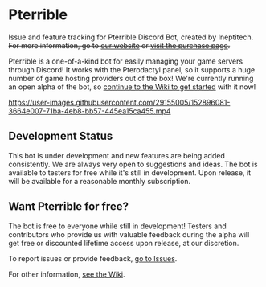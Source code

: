 # Pterrible
Issue and feature tracking for Pterrible Discord Bot, created by Ineptitech. ~~For more information, go to [our website](https://ineptitech.com) or [visit the purchase page](#).~~

Pterrible is a one-of-a-kind bot for easily managing your game servers through Discord! It works with the Pterodactyl panel, so it supports a huge number of game hosting providers out of the box! We're currently running an open alpha of the bot, so [continue to the Wiki to get started](https://github.com/Ineptitech/pterrible-issues/wiki) with it now! 

https://user-images.githubusercontent.com/29155005/152896081-3664e007-71ba-4eb8-bb57-445ea15ca455.mp4

## Development Status
This bot is under development and new features are being added consistently. We are always very open to suggestions and ideas. The bot is available to testers for free while it's still in development. Upon release, it will be available for a reasonable monthly subscription. 

## Want Pterrible for free?
The bot is free to everyone while still in development! Testers and contributors who provide us with valuable feedback during the alpha will get free or discounted lifetime access upon release, at our discretion. 

To report issues or provide feedback, [go to Issues](https://github.com/Ineptitech/pterrible-issues/issues).

For other information, [see the Wiki](https://github.com/Ineptitech/pterrible-issues/wiki).




